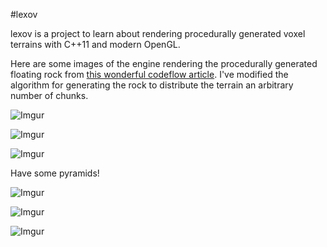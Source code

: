 #lexov

lexov is a project to learn about rendering procedurally generated voxel terrains with C++11 and modern OpenGL.

Here are some images of the engine rendering the procedurally generated floating rock from [this wonderful codeflow article](http://codeflow.org/entries/2010/dec/09/minecraft-like-rendering-experiments-in-opengl-4/). I've modified the algorithm for generating the rock to distribute the terrain an arbitrary number of chunks.

![Imgur](http://i.imgur.com/6EWs3PX.png)

![Imgur](http://i.imgur.com/FItlAW9.png)

![Imgur](http://i.imgur.com/CkhbPPS.png)

Have some pyramids!

![Imgur](http://i.imgur.com/zuexSuB.png)

![Imgur](http://i.imgur.com/Im8vQpC.png)

![Imgur](http://i.imgur.com/KjWpMJC.png)

